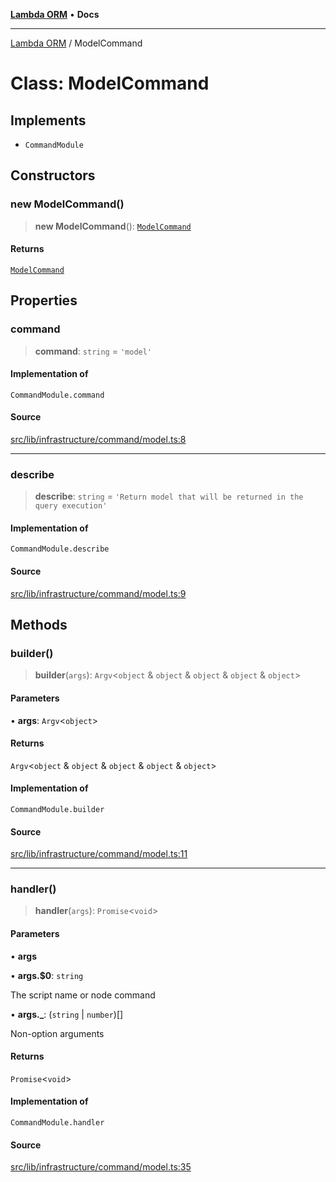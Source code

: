[**Lambda ORM**](../README.md) • **Docs**

***

[Lambda ORM](../README.md) / ModelCommand

# Class: ModelCommand

## Implements

- `CommandModule`

## Constructors

### new ModelCommand()

> **new ModelCommand**(): [`ModelCommand`](ModelCommand.md)

#### Returns

[`ModelCommand`](ModelCommand.md)

## Properties

### command

> **command**: `string` = `'model'`

#### Implementation of

`CommandModule.command`

#### Source

[src/lib/infrastructure/command/model.ts:8](https://github.com/lambda-orm/lambdaorm-cli/blob/30101ce1a86702ef155744728c8b0f15d7d5e344/src/lib/infrastructure/command/model.ts#L8)

***

### describe

> **describe**: `string` = `'Return model that will be returned in the query execution'`

#### Implementation of

`CommandModule.describe`

#### Source

[src/lib/infrastructure/command/model.ts:9](https://github.com/lambda-orm/lambdaorm-cli/blob/30101ce1a86702ef155744728c8b0f15d7d5e344/src/lib/infrastructure/command/model.ts#L9)

## Methods

### builder()

> **builder**(`args`): `Argv`\<`object` & `object` & `object` & `object` & `object`\>

#### Parameters

• **args**: `Argv`\<`object`\>

#### Returns

`Argv`\<`object` & `object` & `object` & `object` & `object`\>

#### Implementation of

`CommandModule.builder`

#### Source

[src/lib/infrastructure/command/model.ts:11](https://github.com/lambda-orm/lambdaorm-cli/blob/30101ce1a86702ef155744728c8b0f15d7d5e344/src/lib/infrastructure/command/model.ts#L11)

***

### handler()

> **handler**(`args`): `Promise`\<`void`\>

#### Parameters

• **args**

• **args.$0**: `string`

The script name or node command

• **args.\_**: (`string` \| `number`)[]

Non-option arguments

#### Returns

`Promise`\<`void`\>

#### Implementation of

`CommandModule.handler`

#### Source

[src/lib/infrastructure/command/model.ts:35](https://github.com/lambda-orm/lambdaorm-cli/blob/30101ce1a86702ef155744728c8b0f15d7d5e344/src/lib/infrastructure/command/model.ts#L35)
